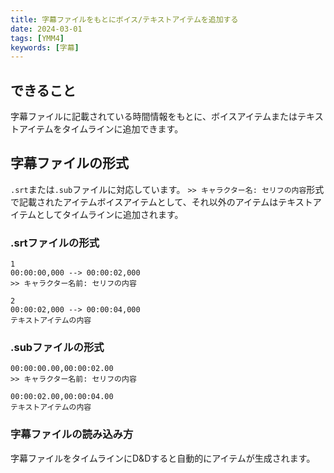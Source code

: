 ```yaml
---
title: 字幕ファイルをもとにボイス/テキストアイテムを追加する
date: 2024-03-01
tags: [YMM4]
keywords: [字幕]
---
```

## できること
字幕ファイルに記載されている時間情報をもとに、ボイスアイテムまたはテキストアイテムをタイムラインに追加できます。

## 字幕ファイルの形式
`.srt`または`.sub`ファイルに対応しています。
`>> キャラクター名: セリフの内容`形式で記載されたアイテムボイスアイテムとして、それ以外のアイテムはテキストアイテムとしてタイムラインに追加されます。

### .srtファイルの形式
```srt
1
00:00:00,000 --> 00:00:02,000
>> キャラクター名前: セリフの内容

2
00:00:02,000 --> 00:00:04,000
テキストアイテムの内容
```

### .subファイルの形式
```sub
00:00:00.00,00:00:02.00
>> キャラクター名前: セリフの内容

00:00:02.00,00:00:04.00
テキストアイテムの内容
```

### 字幕ファイルの読み込み方
字幕ファイルをタイムラインにD&Dすると自動的にアイテムが生成されます。
